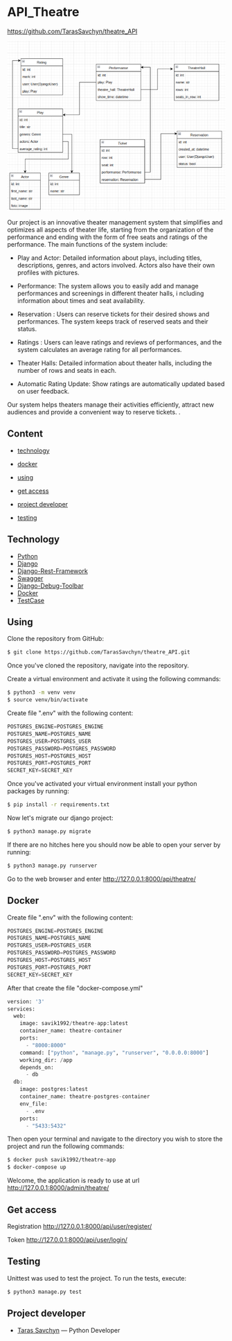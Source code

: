 # API_Theatre
https://github.com/TarasSavchyn/theatre_API

![img.png](scheme/img.png)

Our project is an innovative theater management system that simplifies and optimizes all aspects of theater life, 
starting from the organization of the performance and ending with the form of free seats and ratings of the performance. 
The main functions of the system include:
- Play and Actor: Detailed information about plays, including titles, descriptions, genres, and actors involved. Actors 
also have their own profiles with pictures.

- Performance: The system allows you to easily add and manage performances and screenings in different theater halls, i
ncluding information about times and seat availability.

- Reservation : Users can reserve tickets for their desired shows and performances. The system keeps track of reserved 
seats and their status.

- Ratings : Users can leave ratings and reviews of performances, and the system calculates an average rating for all performances.

- Theater Halls: Detailed information about theater halls, including the number of rows and seats in each.

- Automatic Rating Update: Show ratings are automatically updated based on user feedback.

Our system helps theaters manage their activities efficiently, attract new audiences and provide a convenient way to reserve tickets. .


## Content
- [technology](#technology)

- [docker](#docker)
- [using](#using)
- [get access](#using)
- [project developer](#project-developer)
- [testing](#testing)

## Technology
- [Python](https://www.python.org/)
- [Django](https://www.djangoproject.com/)
- [Django-Rest-Framework](https://www.django-rest-framework.org/)
- [Swagger](https://swagger.io/)
- [Django-Debug-Toolbar](https://django-debug-toolbar.readthedocs.io/en/latest/installation.html#process)
- [Docker](https://www.docker.com/)
- [TestCase](https://docs.djangoproject.com/en/4.2/topics/testing/tools/)

## Using
Clone the repository from GitHub:
```sh
$ git clone https://github.com/TarasSavchyn/theatre_API.git
```
Once you've cloned the repository, navigate into the repository.

Create a virtual environment and activate it using the following commands:
```sh
$ python3 -m venv venv
$ source venv/bin/activate
```

Create file ".env" with the following content:
```python
POSTGRES_ENGINE=POSTGRES_ENGINE
POSTGRES_NAME=POSTGRES_NAME
POSTGRES_USER=POSTGRES_USER
POSTGRES_PASSWORD=POSTGRES_PASSWORD
POSTGRES_HOST=POSTGRES_HOST
POSTGRES_PORT=POSTGRES_PORT
SECRET_KEY=SECRET_KEY
```

Once you've activated your virtual environment install your python packages by running:
```sh
$ pip install -r requirements.txt
```
Now let's migrate our django project:
```sh
$ python3 manage.py migrate
```
If there are no hitches here you should now be able to open your server by running:
```sh
$ python3 manage.py runserver
```
Go to the web browser and enter http://127.0.0.1:8000/api/theatre/


## Docker
Create file ".env" with the following content:
```python
POSTGRES_ENGINE=POSTGRES_ENGINE
POSTGRES_NAME=POSTGRES_NAME
POSTGRES_USER=POSTGRES_USER
POSTGRES_PASSWORD=POSTGRES_PASSWORD
POSTGRES_HOST=POSTGRES_HOST
POSTGRES_PORT=POSTGRES_PORT
SECRET_KEY=SECRET_KEY
```
After that create the file "docker-compose.yml"
```python
version: '3'
services:
  web:
    image: savik1992/theatre-app:latest
    container_name: theatre-container
    ports:
      - "8000:8000"
    command: ["python", "manage.py", "runserver", "0.0.0.0:8000"]
    working_dir: /app
    depends_on:
      - db
  db:
    image: postgres:latest
    container_name: theatre-postgres-container
    env_file:
      - .env
    ports:
      - "5433:5432"
```
Then open your terminal and navigate to the directory you wish to store the project and run the following commands:
```sh
$ docker push savik1992/theatre-app
$ docker-compose up
```
Welcome, the application is ready to use at url http://127.0.0.1:8000/admin/theatre/


## Get access
Registration http://127.0.0.1:8000/api/user/register/

Token http://127.0.0.1:8000/api/user/login/


## Testing

Unittest was used to test the project. To run the tests, execute:
```sh
$ python3 manage.py test 
```

## Project developer

- [Taras Savchyn](https://www.linkedin.com/in/taras-savchyn-ba2705261/) — Python Developer
